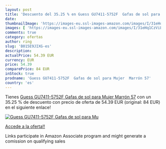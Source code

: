 ```yaml
---
layout: post
title: 'Descuento del 35.25 % en Guess GU7411-5752F  Gafas de sol para Mu'
date: 
thumbnailImage: 'https://images-eu.ssl-images-amazon.com/images/I/31eHq1CzViL._SL200_.jpg'
images: [ 'https://images-eu.ssl-images-amazon.com/images/I/31eHq1CzViL._SL200_.jpg' ]
comments: true
category: ofertas
author: ring
slug: 'B015E9JIXG-es'
description:
actualPrice: 54.39 EUR
currency: EUR
price: 54.39
comparePrice: 84 EUR
inStock: true
prodname: 'Guess GU7411-5752F  Gafas de sol para Mujer  Marrón 57'
country: 'es'
---
```


Tienes [Guess GU7411-5752F  Gafas de sol para Mujer  Marrón 57](https://www.amazon.es/dp/B015E9JIXG/?tag=tolees-21) con un 35.25 % de descuento con precio de oferta de 54.39 EUR (original: 84 EUR) en el siguiente enlace!

[![Guess GU7411-5752F  Gafas de sol para Mu](https://images-eu.ssl-images-amazon.com/images/I/31eHq1CzViL._SL200_.jpg)](https://www.amazon.es/dp/B015E9JIXG/?tag=tolees-21)

[Accede a la oferta!!](https://www.amazon.es/dp/B015E9JIXG/?tag=tolees-21)

Links participate in Amazon Associate program and might generate a comission on qualifying sales


